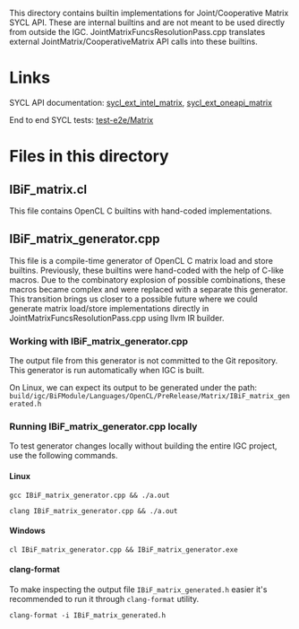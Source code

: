 This directory contains builtin implementations for Joint/Cooperative Matrix SYCL API.
These are internal builtins and are not meant to be used directly from outside the IGC. JointMatrixFuncsResolutionPass.cpp translates external JointMatrix/CooperativeMatrix API calls into these builtins.

# Links
SYCL API documentation: [sycl_ext_intel_matrix](https://github.com/intel/llvm/blob/sycl/sycl/doc/extensions/experimental/sycl_ext_matrix/sycl_ext_intel_matrix.asciidoc), [sycl_ext_oneapi_matrix](https://github.com/intel/llvm/blob/sycl/sycl/doc/extensions/experimental/sycl_ext_matrix/sycl_ext_oneapi_matrix.asciidoc)

End to end SYCL tests: [test-e2e/Matrix](https://github.com/intel/llvm/tree/sycl/sycl/test-e2e/Matrix)

# Files in this directory
## IBiF_matrix.cl
This file contains OpenCL C builtins with hand-coded implementations.

## IBiF_matrix_generator.cpp
This file is a compile-time generator of OpenCL C matrix load and store builtins. Previously, these builtins were hand-coded with the help of C-like macros.
Due to the combinatory explosion of possible combinations, these macros became complex and were replaced with a separate this generator.
This transition brings us closer to a possible future where we could generate matrix load/store implementations directly in JointMatrixFuncsResolutionPass.cpp using llvm IR builder.

### Working with IBiF_matrix_generator.cpp
The output file from this generator is not committed to the Git repository.
This generator is run automatically when IGC is built.

On Linux, we can expect its output to be generated under the path:
`build/igc/BiFModule/Languages/OpenCL/PreRelease/Matrix/IBiF_matrix_generated.h`

### Running IBiF_matrix_generator.cpp locally
To test generator changes locally without building the entire IGC project, use the following commands.
#### Linux
```
gcc IBiF_matrix_generator.cpp && ./a.out
```
```
clang IBiF_matrix_generator.cpp && ./a.out
```
#### Windows
```
cl IBiF_matrix_generator.cpp && IBiF_matrix_generator.exe
```
#### clang-format
To make inspecting the output file `IBiF_matrix_generated.h` easier it's recommended to run it through `clang-format` utility.
```
clang-format -i IBiF_matrix_generated.h
```
